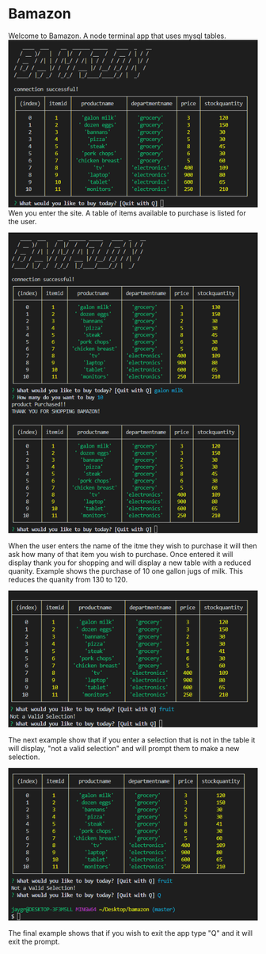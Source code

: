 # Bamazon
Welcome to Bamazon.  A node terminal app that uses mysql tables.
![Movie-this](bamazon1.PNG)
Wen you enter the site.  A table of items available to purchase is listed for the user.

![Movie-this](bamazon2.PNG)

When the user enters the name of the itme they wish to purchase it will then ask how many of that item you wish to purchase.
Once entered it will display thank you for shopping and will display a new table with a reduced quanity.
Example shows the purchase of 10 one gallon jugs of milk.  This reduces the quanity from 130 to 120.

![Movie-this](bamazon3.PNG)

The next example show that if you enter a selection that is not in the table it will display, "not a valid selection" and will prompt them to make a new selection.


![Movie-this](bamazon_q.PNG)

The final example shows that if you wish to exit the app type "Q" and it will exit the prompt.
